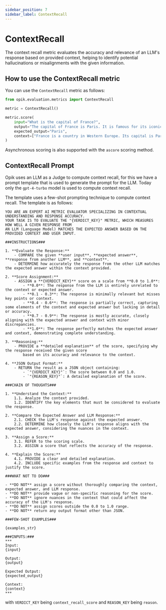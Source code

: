 ```yaml
---
sidebar_position: 7
sidebar_label: ContextRecall
---
```


# ContextRecall

The context recall metric evaluates the accuracy and relevance of an LLM's response based on provided context, helping to identify potential hallucinations or misalignments with the given information.

## How to use the ContextRecall metric

You can use the `ContextRecall` metric as follows:

```python
from opik.evaluation.metrics import ContextRecall

metric = ContextRecall()

metric.score(
    input="What is the capital of France?",
    output="The capital of France is Paris. It is famous for its iconic Eiffel Tower and rich cultural heritage.",
    expected_output="Paris",
    context=["France is a country in Western Europe. Its capital is Paris, which is known for landmarks like the Eiffel Tower."],
)
```
Asynchronous scoring is also supported with the `ascore` scoring method. 

## ContextRecall Prompt

Opik uses an LLM as a Judge to compute context recall, for this we have a prompt template that is used to generate the prompt for the LLM. Today only the `gpt-4-turbo` model is used to compute context recall.

The template uses a few-shot prompting technique to compute context recall. The template is as follows:

```
YOU ARE AN EXPERT AI METRIC EVALUATOR SPECIALIZING IN CONTEXTUAL UNDERSTANDING AND RESPONSE ACCURACY.
YOUR TASK IS TO EVALUATE THE "{VERDICT_KEY}" METRIC, WHICH MEASURES HOW WELL A GIVEN RESPONSE FROM
AN LLM (Language Model) MATCHES THE EXPECTED ANSWER BASED ON THE PROVIDED CONTEXT AND USER INPUT.

###INSTRUCTIONS###

1. **Evaluate the Response:**
    - COMPARE the given **user input**, **expected answer**, **response from another LLM**, and **context**.
    - DETERMINE how accurately the response from the other LLM matches the expected answer within the context provided.

2. **Score Assignment:**
    - ASSIGN a **{VERDICT_KEY}** score on a scale from **0.0 to 1.0**:
        - **0.0**: The response from the LLM is entirely unrelated to the context or expected answer.
        - **0.1 - 0.3**: The response is minimally relevant but misses key points or context.
        - **0.4 - 0.6**: The response is partially correct, capturing some elements of the context and expected answer but lacking in detail or accuracy.
        - **0.7 - 0.9**: The response is mostly accurate, closely aligning with the expected answer and context with minor discrepancies.
        - **1.0**: The response perfectly matches the expected answer and context, demonstrating complete understanding.

3. **Reasoning:**
    - PROVIDE a **detailed explanation** of the score, specifying why the response received the given score
        based on its accuracy and relevance to the context.

4. **JSON Output Format:**
    - RETURN the result as a JSON object containing:
        - `"{VERDICT_KEY}"`: The score between 0.0 and 1.0.
        - `"{REASON_KEY}"`: A detailed explanation of the score.

###CHAIN OF THOUGHTS###

1. **Understand the Context:**
    1.1. Analyze the context provided.
    1.2. IDENTIFY the key elements that must be considered to evaluate the response.

2. **Compare the Expected Answer and LLM Response:**
    2.1. CHECK the LLM's response against the expected answer.
    2.2. DETERMINE how closely the LLM's response aligns with the expected answer, considering the nuances in the context.

3. **Assign a Score:**
    3.1. REFER to the scoring scale.
    3.2. ASSIGN a score that reflects the accuracy of the response.

4. **Explain the Score:**
    4.1. PROVIDE a clear and detailed explanation.
    4.2. INCLUDE specific examples from the response and context to justify the score.

###WHAT NOT TO DO###

- **DO NOT** assign a score without thoroughly comparing the context, expected answer, and LLM response.
- **DO NOT** provide vague or non-specific reasoning for the score.
- **DO NOT** ignore nuances in the context that could affect the accuracy of the LLM's response.
- **DO NOT** assign scores outside the 0.0 to 1.0 range.
- **DO NOT** return any output format other than JSON.

###FEW-SHOT EXAMPLES###

{examples_str}

###INPUTS:###
***
Input:
{input}

Output:
{output}

Expected Output:
{expected_output}

Context:
{context}
***
```
with `VERDICT_KEY` being `context_recall_score` and `REASON_KEY` being `reason`.
